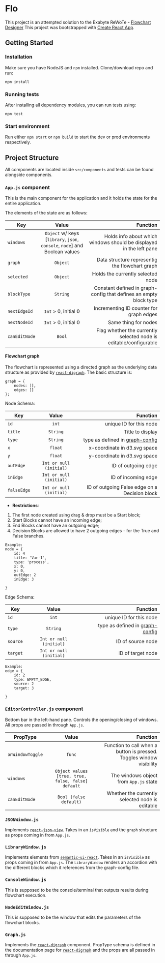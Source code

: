 # Flo

This project is an attempted solution to the Exabyte ReWoTe - [Flowchart Designer](https://github.com/Exabyte-io/rewotes/blob/master/Flowchart-Designer.md)
This project was bootstrapped with [Create React App](https://github.com/facebookincubator/create-react-app).

## Getting Started

### Installation
Make sure you have NodeJS and `npm` installed. Clone/download repo and run:
```
npm install
```
### Running tests
After installing all dependency modules, you can run tests using:
```
npm test
```
### Start environment
Run either `npm start` or `npm build` to start the dev or prod environments respectively.

## Project Structure
All components are located inside `src/components` and tests can be found alongside components.


### `App.js` component
This is the main component for the application and it holds the state for the entire application.

The elements of the state are as follows:

| Key           | Value           | Function  |
| ------------- |:-------------:| -----:|
| `windows`      | `Object` w/ keys [`library`, `json`, `console`, `node`] and Boolean values | Holds info about which windows should be displayed in the left pane |
| `graph`      | `Object`      |   Data structure representig the flowchart graph |
| `selected` | `Object`      |    Holds the currently selected node |
| `blockType` | `String` | Constant defined in graph-config that defines an empty block type|
|`nextEdgeId`| `Int` > 0, initial 0| Incrementing ID counter for graph edges |
|`nextNodeId`| `Int` > 0, initial 0| Same thing for nodes |
|`canEditNode`| `Bool` | Flag whether the currently selected node is editable/configurable |

#### Flowchart graph
The flowchart is represented using a directed graph as the underlying data structure as provided by [`react-digraph`](https://github.com/uber/react-digraph). The basic structure is:
```
graph = {
    nodes: [],
    edges: []
};
```
Node Schema:

| Key           | Value           | Function  |
| ------------- |:-------------:| -----:|
|`id`| `int` | unique ID for this node|
|`title`| `String` | Title to display |
|`type`| `String` | type as defined in [graph-config](https://github.com/martoio/exabyte-flo/blob/master/src/components/Flowchart/graph-config.js) |
|`x`| `float` | x-coordinate in d3.svg space |
|`y`| `float` | y-coordinate in d3.svg space |
|`outEdge`| `Int or null (initial)` | ID of outgoing edge |
|`inEdge`| `Int or null (initial)` | ID of incoming edge |
|`falseEdge`|`Int or null (initial)`| ID of outgoing False edge on a Decision block|

- **Restrictions**:
1. The first node created using drag & drop must be a Start block;
2. Start Blocks cannot have an incoming edge;
3. End Blocks cannot have an outgoing edge;
4. Decision Blocks are allowed to have 2 outgoing edges - for the True and False branches.

```
Example:
node = {
	id: 4
    title: 'Var-1',
    type: 'process',
    x: 0,
    y: 0,
    outEdge: 2
    inEdge: 3

}
```
Edge Schema:

| Key           | Value           | Function  |
| ------------- |:-------------:| -----:|
|`id`| `int` | unique ID for this node|
|`type`| `String` | type as defined in [graph-config](https://github.com/martoio/exabyte-flo/blob/master/src/components/Flowchart/graph-config.js) |
|`source`| `Int or null (initial)` | ID of source node |
|`target`| `Int or null (initial)` | ID of target node |


```
Example:
edge = {
	id: 2
    type: EMPTY_EDGE,
    source: 2
    target: 3

}
```
### `EditorController.js` component
Bottom bar in the left-hand pane. Controls the opening/closing of windows. All props are passed in through `App.js`.

| PropType           | Value           | Function  |
| ------------- |:-------------:| -----:|
|`onWindowToggle`| `func` | Function to call when a button is pressed. Toggles window visibility|
|`windows`| `Object values [true, true, false, false] default` | The windows object from `App.js` state |
|`canEditNode`| `Bool (false default)` | Whether the currently selected node is editable |

### `JSONWindow.js`
Implements [`react-json-view`](https://www.npmjs.com/package/react-json-view). Takes in an `isVisible` and the `graph` structure as props coming in from `App.js`.
### `LibraryWindow.js`
Implements elements from [`semantic-ui-react`](https://react.semantic-ui.com/introduction). Takes in an `isVisible` as props coming in from `App.js`. The `LibraryWindow` renders an accordion with the different blocks which it references from the graph-config file.
### `ConsoleWindow.js`
This is supposed to be the console/terminal that outputs results during flowchart execution.
### `NodeEditWindow.js`
This is supposed to be the window that edits the parameters of the flowchart blocks.
### `Graph.js`
Implements the [`react-digraph`](https://github.com/uber/react-digraph) component. PropType schema is defined in the documentation page for [`react-digraph`](https://github.com/uber/react-digraph) and the props are all passed in through `App.js`.



